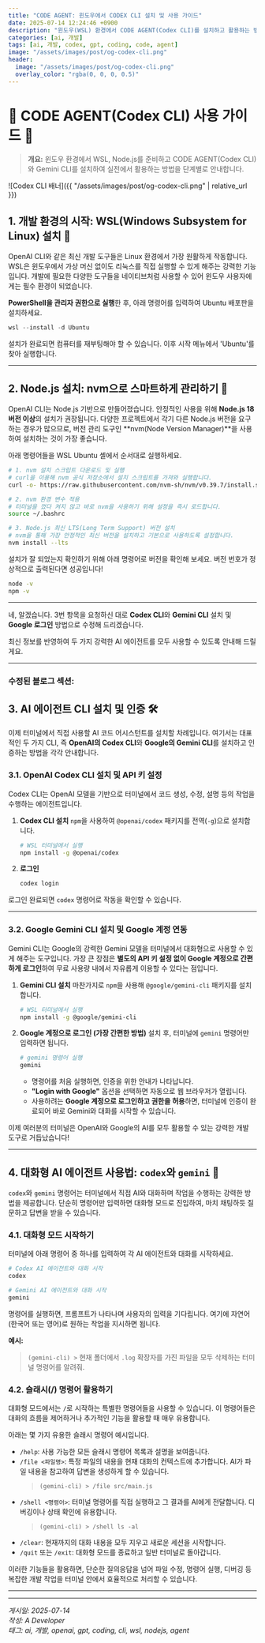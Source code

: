 ```yaml
---
title: "CODE AGENT: 윈도우에서 CODEX CLI 설치 및 사용 가이드"
date: 2025-07-14 12:24:46 +0900
description: "윈도우(WSL) 환경에서 CODE AGENT(Codex CLI)를 설치하고 활용하는 방법을 단계별로 안내합니다."
categories: [ai, 개발]
tags: [ai, 개발, codex, gpt, coding, code, agent]
image: "/assets/images/post/og-codex-cli.png"
header:
  image: "/assets/images/post/og-codex-cli.png"
  overlay_color: "rgba(0, 0, 0, 0.5)"
---
```


# 🎉 CODE AGENT(Codex CLI) 사용 가이드 🎉

> **개요:** 윈도우 환경에서 WSL, Node.js를 준비하고 CODE AGENT(Codex CLI)와 Gemini CLI를 설치하여 실전에서 활용하는 방법을 단계별로 안내합니다.

![Codex CLI 배너]({{ "/assets/images/post/og-codex-cli.png" | relative_url }})

## 1\. 개발 환경의 시작: WSL(Windows Subsystem for Linux) 설치 🐧

OpenAI CLI와 같은 최신 개발 도구들은 Linux 환경에서 가장 원활하게 작동합니다. WSL은 윈도우에서 가상 머신 없이도 리눅스를 직접 실행할 수 있게 해주는 강력한 기능입니다. 개발에 필요한 다양한 도구들을 네이티브처럼 사용할 수 있어 윈도우 사용자에게는 필수 환경이 되었습니다.

**PowerShell을 관리자 권한으로 실행**한 후, 아래 명령어를 입력하여 Ubuntu 배포판을 설치하세요.

```powershell
wsl --install -d Ubuntu
```

설치가 완료되면 컴퓨터를 재부팅해야 할 수 있습니다. 이후 시작 메뉴에서 'Ubuntu'를 찾아 실행합니다.

-----

## 2\. Node.js 설치: nvm으로 스마트하게 관리하기 🚀

OpenAI CLI는 Node.js 기반으로 만들어졌습니다. 안정적인 사용을 위해 **Node.js 18 버전 이상**의 설치가 권장됩니다. 다양한 프로젝트에서 각기 다른 Node.js 버전을 요구하는 경우가 많으므로, 버전 관리 도구인 \*\*nvm(Node Version Manager)\*\*을 사용하여 설치하는 것이 가장 좋습니다.

아래 명령어들을 WSL Ubuntu 셸에서 순서대로 실행하세요.

```bash
# 1. nvm 설치 스크립트 다운로드 및 실행
# curl을 이용해 nvm 공식 저장소에서 설치 스크립트를 가져와 실행합니다.
curl -o- https://raw.githubusercontent.com/nvm-sh/nvm/v0.39.7/install.sh | bash

# 2. nvm 환경 변수 적용
# 터미널을 껐다 켜지 않고 바로 nvm을 사용하기 위해 설정을 즉시 로드합니다.
source ~/.bashrc

# 3. Node.js 최신 LTS(Long Term Support) 버전 설치
# nvm을 통해 가장 안정적인 최신 버전을 설치하고 기본으로 사용하도록 설정합니다.
nvm install --lts
```

설치가 잘 되었는지 확인하기 위해 아래 명령어로 버전을 확인해 보세요. 버전 번호가 정상적으로 출력된다면 성공입니다\!

```bash
node -v
npm -v
```

-----

네, 알겠습니다. 3번 항목을 요청하신 대로 **Codex CLI**와 **Gemini CLI** 설치 및 **Google 로그인** 방법으로 수정해 드리겠습니다.

최신 정보를 반영하여 두 가지 강력한 AI 에이전트를 모두 사용할 수 있도록 안내해 드릴게요.

-----

### **수정된 블로그 섹션:**

## 3\. AI 에이전트 CLI 설치 및 인증 🛠️

이제 터미널에서 직접 사용할 AI 코드 어시스턴트를 설치할 차례입니다. 여기서는 대표적인 두 가지 CLI, 즉 **OpenAI의 Codex CLI**와 **Google의 Gemini CLI**를 설치하고 인증하는 방법을 각각 안내합니다.

### 3.1. OpenAI Codex CLI 설치 및 API 키 설정

Codex CLI는 OpenAI 모델을 기반으로 터미널에서 코드 생성, 수정, 설명 등의 작업을 수행하는 에이전트입니다.

1.  **Codex CLI 설치**
    `npm`을 사용하여 `@openai/codex` 패키지를 전역(`-g`)으로 설치합니다.

    ```bash
    # WSL 터미널에서 실행
    npm install -g @openai/codex
    ```

<!-- 2.  **API 키 설정 (⭐필수)**
    Codex CLI를 사용하려면 **OpenAI API 키**가 필요합니다.

      - \*\*[OpenAI Platform](https://platform.openai.com/api-keys)\*\*에 방문하여 API 키를 발급받으세요.
      - 발급받은 키를 아래와 같이 환경 변수로 등록합니다. `sk-xxxx...` 부분을 본인의 키로 교체해 주세요.

    ```bash
    # API 키를 환경 변수로 등록하고, 터미널을 재시작해도 유지되도록 .bashrc에 저장합니다.
    export OPENAI_API_KEY='sk-xxxx...'
    echo "export OPENAI_API_KEY='sk-xxxx...'" >> ~/.bashrc
    ```-->

2. **로그인**
    ```bash
    codex login
    ```

로그인 완료되면 `codex` 명령어로 작동을 확인할 수 있습니다.

-----

### 3.2. Google Gemini CLI 설치 및 Google 계정 연동

Gemini CLI는 Google의 강력한 Gemini 모델을 터미널에서 대화형으로 사용할 수 있게 해주는 도구입니다. 가장 큰 장점은 **별도의 API 키 설정 없이 Google 계정으로 간편하게 로그인**하여 무료 사용량 내에서 자유롭게 이용할 수 있다는 점입니다.

1.  **Gemini CLI 설치**
    마찬가지로 `npm`을 사용해 `@google/gemini-cli` 패키지를 설치합니다.

    ```bash
    # WSL 터미널에서 실행
    npm install -g @google/gemini-cli
    ```

2.  **Google 계정으로 로그인 (가장 간편한 방법)**
    설치 후, 터미널에 `gemini` 명령어만 입력하면 됩니다.

    ```bash
    # gemini 명령어 실행
    gemini
    ```

      - 명령어를 처음 실행하면, 인증을 위한 안내가 나타납니다.
      - **"Login with Google"** 옵션을 선택하면 자동으로 웹 브라우저가 열립니다.
      - 사용하려는 **Google 계정으로 로그인하고 권한을 허용**하면, 터미널에 인증이 완료되어 바로 Gemini와 대화를 시작할 수 있습니다.

이제 여러분의 터미널은 OpenAI와 Google의 AI를 모두 활용할 수 있는 강력한 개발 도구로 거듭났습니다\!

-----

## 4. 대화형 AI 에이전트 사용법: `codex`와 `gemini` 💬

`codex`와 `gemini` 명령어는 터미널에서 직접 AI와 대화하며 작업을 수행하는 강력한 방법을 제공합니다. 단순히 명령어만 입력하면 대화형 모드로 진입하여, 마치 채팅하듯 질문하고 답변을 받을 수 있습니다.

### 4.1. 대화형 모드 시작하기

터미널에 아래 명령어 중 하나를 입력하여 각 AI 에이전트와 대화를 시작하세요.

```bash
# Codex AI 에이전트와 대화 시작
codex
```

```bash
# Gemini AI 에이전트와 대화 시작
gemini
```

명령어를 실행하면, 프롬프트가 나타나며 사용자의 입력을 기다립니다. 여기에 자연어(한국어 또는 영어)로 원하는 작업을 지시하면 됩니다.

**예시:**
> `(gemini-cli) >` 현재 폴더에서 `.log` 확장자를 가진 파일을 모두 삭제하는 터미널 명령어를 알려줘.

### 4.2. 슬래시(/) 명령어 활용하기

대화형 모드에서는 `/`로 시작하는 특별한 명령어들을 사용할 수 있습니다. 이 명령어들은 대화의 흐름을 제어하거나 추가적인 기능을 활용할 때 매우 유용합니다.

아래는 몇 가지 유용한 슬래시 명령어 예시입니다.

*   `/help`: 사용 가능한 모든 슬래시 명령어 목록과 설명을 보여줍니다.
*   `/file <파일명>`: 특정 파일의 내용을 현재 대화의 컨텍스트에 추가합니다. AI가 파일 내용을 참고하여 답변을 생성하게 할 수 있습니다.
    > `(gemini-cli) > /file src/main.js`
*   `/shell <명령어>`: 터미널 명령어를 직접 실행하고 그 결과를 AI에게 전달합니다. 디버깅이나 상태 확인에 유용합니다.
    > `(gemini-cli) > /shell ls -al`
*   `/clear`: 현재까지의 대화 내용을 모두 지우고 새로운 세션을 시작합니다.
*   `/quit` 또는 `/exit`: 대화형 모드를 종료하고 일반 터미널로 돌아갑니다.

이러한 기능들을 활용하면, 단순한 질의응답을 넘어 파일 수정, 명령어 실행, 디버깅 등 복잡한 개발 작업을 터미널 안에서 효율적으로 처리할 수 있습니다.

-----

<!-- ## 5\. 번외: 자동 설치용 Windows 배치(.bat) 스크립트 ⚙️

위 모든 과정을 한 번에 실행하고 싶다면, 아래 코드를 메모장에 붙여넣고 `install_dev_tools.bat`과 같은 이름으로 저장하세요. 그리고 파일을 **관리자 권한으로 실행**하면 WSL, nvm, Node.js, OpenAI CLI 설치가 자동으로 진행됩니다.

**주의:** 이 스크립트는 설치 과정만 자동화합니다. **API 키 설정은 스크립트 실행 후 WSL 터미널에서 직접 진행해야 합니다.** -->

<!-- ```bat
@echo off
chcp 65001
cls

REM ==============================================================
REM 자동 설치 스크립트: WSL, nvm, Node.js, OpenAI CLI
REM 최종 수정: 2025-07-14
REM ==============================================================

echo [1/4] WSL (Ubuntu) 설치를 시작합니다.
wsl --install -d Ubuntu
if %errorlevel% neq 0 (
    echo WSL 설치에 실패했습니다.
    pause
    exit /b
)

echo.
echo [2/4] nvm(Node Version Manager) 및 Node.js LTS 설치를 시작합니다.
wsl -e bash -c "curl -o- https://raw.githubusercontent.com/nvm-sh/nvm/v0.39.7/install.sh | bash && export NVM_DIR=\"$HOME/.nvm\" && [ -s \"$NVM_DIR/nvm.sh\" ] && \. \"$NVM_DIR/nvm.sh\" && nvm install --lts"
if %errorlevel% neq 0 (
    echo Node.js 설치에 실패했습니다.
    pause
    exit /b
)

echo.
echo [3/4] OpenAI CLI 패키지 설치를 시작합니다.
wsl -e bash -c "source ~/.bashrc && npm install -g openai"
if %errorlevel% neq 0 (
    echo OpenAI CLI 설치에 실패했습니다.
    pause
    exit /b
)

echo.
echo [4/4] 모든 설치가 성공적으로 완료되었습니다!
echo.
echo ====================================================================
echo [중요!] 다음 단계를 꼭 진행해 주세요.
echo 1. 시작 메뉴에서 'Ubuntu'를 실행하여 WSL 터미널을 엽니다.
echo 2. 'openai --version' 명령어로 설치를 확인합니다.
echo 3. OpenAI 웹사이트에서 API 키를 발급받은 후, 아래 명령어로 등록하세요.
echo    export OPENAI_API_KEY='YOUR_API_KEY'
echo    echo \"export OPENAI_API_KEY='YOUR_API_KEY'\" ^>^> ~/.bashrc
echo ====================================================================
echo.
pause
``` -->

-----

*게시일: 2025-07-14*<br>
*작성: A Developer*<br>
*태그: ai, 개발, openai, gpt, coding, cli, wsl, nodejs, agent*<br>
